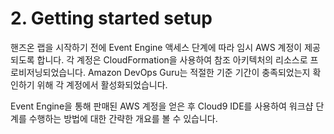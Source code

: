 # 2. Getting started setup

핸즈온 랩을 시작하기 전에 Event Engine 액세스 단계에 따라 임시 AWS 계정이 제공되도록 합니다. 각 계정은 CloudFormation을 사용하여 참조 아키텍처의 리소스로 프로비저닝되었습니다. Amazon DevOps Guru는 적절한 기준 기간이 충족되었는지 확인하기 위해 각 계정에서 활성화되었습니다.

Event Engine을 통해 판매된 AWS 계정을 얻은 후 Cloud9 IDE를 사용하여 워크샵 단계를 수행하는 방법에 대한 간략한 개요를 볼 수 있습니다.
